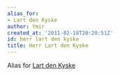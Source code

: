 ```yaml
---
alias_for:
- Lart den Kyske
author: Ymir
created_at: '2011-02-18T20:20:51Z'
id: herr lart den kyske
title: Herr Lart den Kyske
---
```

Alias for [Lart den Kyske]

  [Lart den Kyske]: Lart_den_Kyske
